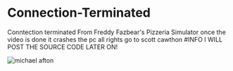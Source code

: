 # Connection-Terminated
Conntection terminated From Freddy Fazbear's Pizzeria Simulator once the video is done it crashes the pc all rights go to scott cawthon
#INFO
I WILL POST THE SOURCE CODE LATER ON! 

![michael afton](https://external-content.duckduckgo.com/iu/?u=https%3A%2F%2Fi.ytimg.com%2Fvi%2FsYVr2Usj9v8%2Fmaxresdefault.jpg&f=1&nofb=1&ipt=f18d7fec33fe31a63b697ab21ac1e98c43a38936ca19b66be98858c327f04b32&ipo=images)
